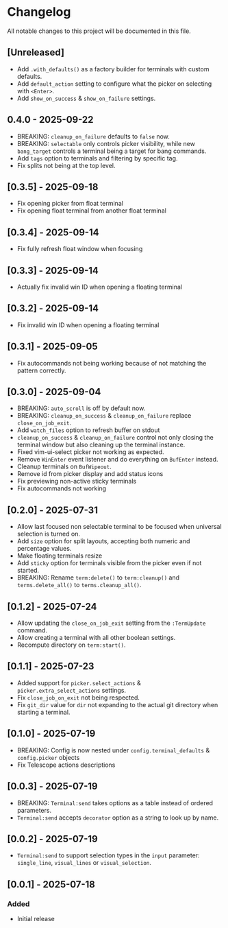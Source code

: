 # Changelog

All notable changes to this project will be documented in this file.

## [Unreleased]

- Add `.with_defaults()` as a factory builder for terminals with custom defaults.
- Add `default_action` setting to configure what the picker on selecting with `<Enter>`.
- Add `show_on_success` & `show_on_failure` settings.

## 0.4.0 - 2025-09-22

- BREAKING: `cleanup_on_failure` defaults to `false` now.
- BREAKING: `selectable` only controls picker visibility, while new `bang_target` controls a terminal being a target for bang commands.
- Add `tags` option to terminals and filtering by specific tag.
- Fix splits not being at the top level.

## [0.3.5] - 2025-09-18

- Fix opening picker from float terminal
- Fix opening float terminal from another float terminal

## [0.3.4] - 2025-09-14

- Fix fully refresh float window when focusing

## [0.3.3] - 2025-09-14

- Actually fix invalid win ID when opening a floating terminal

## [0.3.2] - 2025-09-14

- Fix invalid win ID when opening a floating terminal

## [0.3.1] - 2025-09-05

- Fix autocommands not being working because of not matching the pattern correctly.

## [0.3.0] - 2025-09-04

- BREAKING: `auto_scroll` is off by default now.
- BREAKING: `cleanup_on_success` & `cleanup_on_failure` replace `close_on_job_exit`.
- Add `watch_files` option to refresh buffer on stdout
- `cleanup_on_success` & `cleanup_on_failure` control not only closing the terminal window but also cleaning up the terminal instance.
- Fixed vim-ui-select picker not working as expected.
- Remove `WinEnter` event listener and do everything on `BufEnter` instead.
- Cleanup terminals on `BufWipeout`.
- Remove id from picker display and add status icons
- Fix previewing non-active sticky terminals
- Fix autocommands not working

## [0.2.0] - 2025-07-31

- Allow last focused non selectable terminal to be focused when universal selection is turned on.
- Add `size` option for split layouts, accepting both numeric and percentage values.
- Make floating terminals resize
- Add `sticky` option for terminals visible from the picker even if not started.
- BREAKING: Rename `term:delete()` to `term:cleanup()` and `terms.delete_all()` to `terms.cleanup_all()`.

## [0.1.2] - 2025-07-24

- Allow updating the `close_on_job_exit` setting from the `:TermUpdate` command.
- Allow creating a terminal with all other boolean settings.
- Recompute directory on `term:start()`.

## [0.1.1] - 2025-07-23

- Added support for `picker.select_actions` & `picker.extra_select_actions` settings.
- Fix `close_job_on_exit` not being respected.
- Fix `git_dir` value for `dir` not expanding to the actual git directory when starting a terminal.

## [0.1.0] - 2025-07-19

- BREAKING: Config is now nested under `config.terminal_defaults` & `config.picker` objects
- Fix Telescope actions descriptions

## [0.0.3] - 2025-07-19

- BREAKING: `Terminal:send` takes options as a table instead of ordered parameters.
- `Terminal:send` accepts `decorator` option as a string to look up by name.

## [0.0.2] - 2025-07-19

- `Terminal:send` to support selection types in the `input` parameter: `single_line`, `visual_lines` or `visual_selection`.

## [0.0.1] - 2025-07-18

### Added
- Initial release
